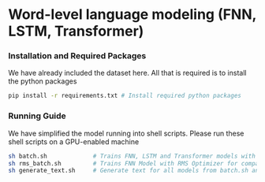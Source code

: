 # Word-level language modeling (FNN, LSTM, Transformer)

### Installation and Required Packages
We have already included the dataset here. All that is required is to install the python packages 
```bash 
pip install -r requirements.txt # Install required python packages
```

### Running Guide
We have simplified the model running into shell scripts. Please run these shell scripts on a GPU-enabled machine
```bash
sh batch.sh             # Trains FNN, LSTM and Transformer models with Adam Optimzer with both tied and not tied weights
sh rms_batch.sh         # Trains FNN Model with RMS Optimizer for comparison of results with Adam optimizer run in batch.sh
sh generate_text.sh     # Generate text for all models from batch.sh and rms_batch.sh  
```
